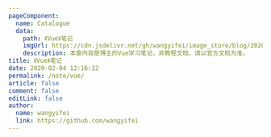 ```yaml
---
pageComponent:
  name: Catalogue
  data:
    path: 《Vue》笔记
    imgUrl: https://cdn.jsdelivr.net/gh/wangyifei/image_store/blog/20200204143633.png
    description: 本章内容是博主的Vue学习笔记，非教程文档，请以官方文档为准。
title: 《Vue》笔记
date: 2020-02-04 12:16:12
permalink: /note/vue/
article: false
comment: false
editLink: false
author:
  name: wangyifei
  link: https://github.com/wangyifei
---
```

